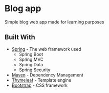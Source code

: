 # Blog app

Simple blog web app made for learning purposes

## Built With

* [Spring](https://spring.io/) - The web framework used
  * Spring Boot
  * Spring MVC
  * Spring Data
  * Spring Security
* [Maven](https://maven.apache.org/) - Dependency Management
* [Thymeleaf](https://www.thymeleaf.org/) - Template engine
* [Bootstrap](https://getbootstrap.com/) - CSS framework
